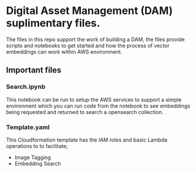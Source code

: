# Digital Asset Management (DAM) suplimentary files.

The files in this repo support the work of building a DAM, the files provide scripts and notebooks to get started and how the process of vector embeddings can work within AWS environment.

## Important files

### Search.ipynb

This notebook can be run to setup the AWS services to support a simple environment which you can run code from the notebook to see embeddings being requested and returned to search a opensearch collection.

### Template.yaml

This Cloudformation template has the IAM roles and basic Lambda operations to to facilitate;

- Image Tagging
- Embedding Search
